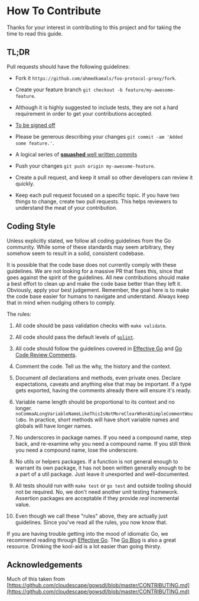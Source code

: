 # How To Contribute

Thanks for your interest in contributing to this project and for taking the time
to read this guide.

## TL;DR

Pull requests should have the following guidelines:

+   Fork it `https://github.com/ahmedkamals/foo-protocol-proxy/fork`.

+   Create your feature branch `git checkout -b feature/my-awesome-feature`.

+   Although it is highly suggested to include tests, they are not a hard
    requirement in order to get your contributions accepted.

+   [To be signed off](https://git-scm.com/book/en/v2/Git-Tools-Signing-Your-Work)

+   Please be generous describing your changes `git commit -am 'Added some feature.'`.

+   A logical series of [**squashed** well written commits](https://github.com/alphagov/styleguides/blob/master/git.md)

+   Push your changes `git push origin my-awesome-feature`.

+   Create a pull request, and keep it small so other developers can review it quickly.

+   Keep each pull request focused on a specific topic. If you have two things
    to change, create two pull requests.
    This helps reviewers to understand the meat of your contribution.

## Coding Style

Unless explicitly stated, we follow all coding guidelines from the Go
community. While some of these standards may seem arbitrary, they somehow seem
to result in a solid, consistent codebase.

It is possible that the code base does not currently comply with these
guidelines. We are not looking for a massive PR that fixes this, since that
goes against the spirit of the guidelines. All new contributions should make a
best effort to clean up and make the code base better than they left it.
Obviously, apply your best judgement. Remember, the goal here is to make the
code base easier for humans to navigate and understand. Always keep that in
mind when nudging others to comply.

The rules:

1.  All code should be pass validation checks with `make validate`.

2.  All code should pass the default levels of [`golint`](https://github.com/golang/lint).

3.  All code should follow the guidelines covered in [Effective Go](http://golang.org/doc/effective_go.html)
    and [Go Code Review Comments](https://github.com/golang/go/wiki/CodeReviewComments).

4.  Comment the code. Tell us the why, the history and the context.

5.  Document _all_ declarations and methods, even private ones. Declare
    expectations, caveats and anything else that may be important. If a type
    gets exported, having the comments already there will ensure it's ready.

6.  Variable name length should be proportional to its context and no longer.
    `noCommaALongVariableNameLikeThisIsNotMoreClearWhenASimpleCommentWouldDo`.
    In practice, short methods will have short variable names and globals will
    have longer names.

7.  No underscores in package names. If you need a compound name, step back,
    and re-examine why you need a compound name. If you still think you need a
    compound name, lose the underscore.

8.  No utils or helpers packages. If a function is not general enough to
    warrant its own package, it has not been written generally enough to be a
    part of a util package. Just leave it unexported and well-documented.

9.  All tests should run with `make test` or `go test` and outside tooling
    should not be required. No, we don't need another unit testing framework.
    Assertion packages are acceptable if they provide _real_ incremental value.

10. Even though we call these "rules" above, they are actually just guidelines.
    Since you've read all the rules, you now know that.

If you are having trouble getting into the mood of idiomatic Go, we recommend
reading through [Effective Go](https://golang.org/doc/effective_go.html). The
[Go Blog](https://blog.golang.org) is also a great resource. Drinking the
kool-aid is a lot easier than going thirsty.

## Acknowledgements

Much of this taken from [https://github.com/cloudescape/gowsdl/blob/master/CONTRIBUTING.md](https://github.com/cloudescape/gowsdl/blob/master/CONTRIBUTING.md)

